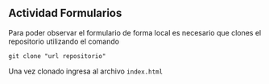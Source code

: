 ## Actividad Formularios
Para poder observar el formulario de forma local es necesario que clones el repositorio utilizando el comando

``git clone "url repositorio"
``



Una vez clonado ingresa al archivo `` index.html ``

